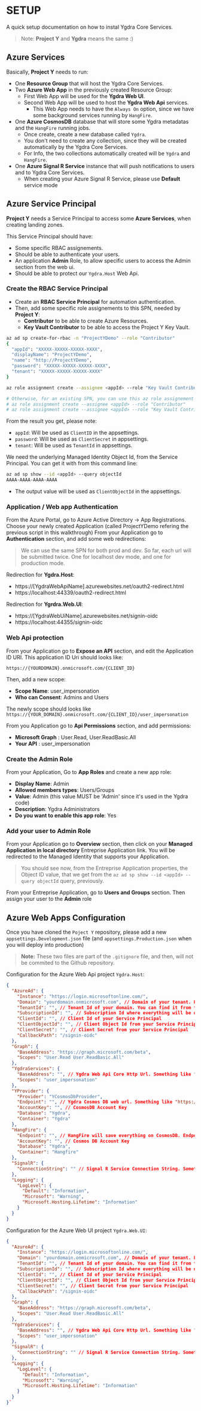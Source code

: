 # SETUP

A quick setup documentation on how to instal Ygdra Core Services.

> Note: **Project Y** and **Ygdra** means the same :)

## Azure Services

Basically, **Project Y** needs to run:

- One **Resource Group** that will host the Ygdra Core Services.
- Two **Azure Web App** in the previously created Resource Group:
  - First Web App will be used for the **Ygdra Web UI**.
  - Second Web App will be used to host the **Ygdra Web Api** services.
    - This Web App needs to have the `Always On` option, since we have some background services running by `HangFire`.
- One **Azure CosmosDB** database that will store some Ygdra metadatas and the `HangFire` running jobs.
  - Once create, create a new database called `Ygdra`.
  - You don't need to create any collection, since they will be created automatically by the Ygdra Core Services.
  - For Info, the two collections automatically created will be `Ygdra` and `HangFire`.
- One **Azure Signal R Service** instance that will push notifications to users and to Ygdra Core Services.
  - When creating your Azure Signal R Service, please use **Default** service mode

## Azure Service Principal

**Project Y** needs a Service Principal to access some **Azure Services**, when creating landing zones.

This Service Principal should have:

- Some specific RBAC assignements.
- Should be able to authenticate your users.
- An application **Admin** Role, to allow specific users to access the Admin section from the web ui.
- Should be able to protect our `Ygdra.Host` Web Api.

### Create the RBAC Service Principal

- Create an **RBAC Service Principal** for automation authentication.
- Then, add some specific role assignements to this SPN, needed by **Project Y**:
  - **Contributor** to be able to create Azure Resources.
  - **Key Vault Contributor** to be able to access the Project Y Key Vault.

``` bash
az ad sp create-for-rbac -n "ProjectYDemo" --role "Contributor"
{
  "appId": "XXXXX-XXXXX-XXXXX-XXXX",
  "displayName": "ProjectYDemo",
  "name": "http://ProjectYDemo",
  "password": "XXXXX-XXXXX-XXXXX-XXXX",
  "tenant": "XXXXX-XXXXX-XXXXX-XXXX"
}

az role assignment create --assignee <appId> --role "Key Vault Contributor"

# Otherwise, for an existing SPN, you can use this az role assignement command line:
# az role assignment create --assignee <appId> --role "Contributor"
# az role assignment create --assignee <appId> --role "Key Vault Contributor"

```

From the result you get, please note:

- `appId`: Will be used as `ClientID` in the appsettings.
- `password`: Will be used as `ClientSecret` in appsettings.
- `tenant`: Will be used as `TenantId` in appsettings.

We need the underlying Managed Identity Object Id, from the Service Principal.
You can get it with from this command line:

``` bash
az ad sp show --id <appId> --query objectId
AAAA-AAAA-AAAA-AAAA
```

- The output value will be used as `ClientObjectId` in the appsettings.

### Application / Web app Authentication

From the Azure Portal, go to Azure Active Directory -> App Registrations.
Choose your newly created Application (called ProjectYDemo refering the previous script in this walkthrough)
From your Application go to **Authentication** section, and add some web redirections:

> We can use the same SPN for both prod and dev. So far, each url will be submitted twice. 
One for localhost dev mode, and one for production mode.

Redirection for **Ygdra.Host**:

- https://[YgdraWebApiName].azurewebsites.net/oauth2-redirect.html
- https://localhost:44339/oauth2-redirect.html

Redirection for **Ygrdra.Web.UI**:

- https://[YgdraWebUiName].azurewebsites.net/signin-oidc
- https://localhost:44355/signin-oidc

### Web Api protection

From your Application go to **Expose an API** section, and edit the Application ID URI.
This application ID Uri should looks like:

`https://{YOURDOMAIN}.onmicrosoft.com/{CLIENT_ID}`

Then, add a new scope:

- **Scope Name**: user_impersonation
- **Who can Consent**: Admins and Users

The newly scope should looks like `https://{YOUR_DOMAIN}.onmicrosoft.com/{CLIENT_ID}/user_impersonation`

From you Application go to **Api Permissions** section, and add permissions:

- **Microsoft Graph** : User.Read, User.ReadBasic.All
- **Your API** : user_impersonation

### Create the Admin Role

From your Application, Go to **App Roles** and create a new app role:

- **Display Name**: Admin
- **Allowed members types**: Users/Groups
- **Value**: Admin (this value MUST be 'Admin' since it's used in the Ygdra code)
- **Description**: Ygdra Administrators
- **Do you want to enable this app role**: Yes

### Add your user to Admin Role

From your Application go to **Overview** section, then click on your **Managed Application in local directory**  Entreprise Application link.
You will be redirected to the Managed Identity that supports your Application.

> You should see now, from the Entreprise Application properties, the Object ID value, that we get from the `az ad sp show --id <appId> --query objectId` query, previously.

From your Entreprise Application, go to **Users and Groups** section.
Then assign your user to the **Admin** role

## Azure Web Apps Configuration

Once you have cloned the `Poject Y` repository, please add a new `appsettings.Development.json` file (and `appsettings.Production.json` when you will deploy into production)

> **Note:** These two files are part of the `.gitignore` file, and then, will not be commited to the Github repository.

Configuration for the Azure Web Api project `Ygdra.Host`:

``` json
{
  "AzureAd": {
    "Instance": "https://login.microsoftonline.com/",
    "Domain": "yourdomain.onmicrosoft.com", // Domain of your tenant. For example contoso.onmicrosoft.com
    "TenantId": "", // Tenant Id of your domain. You can find it from the Azure Active Directory Blade Overview Page
    "SubscriptionId": "", // Subscription Id where everything will be deployed. You can find it from the Azure Subcriptions Blade
    "ClientId": "", // Client Id of your Service Principal 
    "ClientObjectId": "", // Client Object Id from your Service Principal. Not the Application ID, the underline Managed Application ID !
    "ClientSecret": "", // Client Secret from your Service Principal
    "CallbackPath": "/signin-oidc"
  },
  "Graph": {
    "BaseAddress": "https://graph.microsoft.com/beta",
    "Scopes": "User.Read User.ReadBasic.All"
  },
  "YgdraServices": {
    "BaseAddress": "", // Ygdra Web Api Core Http Url. Something like "https://localhost:44339" if running locally, or something like "https://<YgdraWebApiName>.azurewebsites.net" if running from Azure
    "Scopes": "user_impersonation"
  },
  "YProvider": {
    "Provider": "YCosmosDbProvider",
    "Endpoint": "", // Ygdra Cosmos DB web url. Something like "https://<YgdraCosmosDbName>.documents.azure.com:443"
    "AccountKey": "", // CosmosDB Account Key
    "Database": "Ygdra",
    "Container": "Ygdra"
  },
  "HangFire": {
    "Endpoint": "", // HangFire will save everything on CosmosDB. Endpoint is the CosmosDB Web Url. Something like "https://<YgdraCosmosDbName>.documents.azure.com:443"
    "AccountKey": "", // Cosmos DB Account Key
    "Database": "Ygdra",
    "Container": "Hangfire"
  },
  "SignalR": {
    "ConnectionString": "" // Signal R Service Connection String. Something like "Endpoint=https://....;AccessKey=....;Version=..;"
  },
  "Logging": {
    "LogLevel": {
      "Default": "Information",
      "Microsoft": "Warning",
      "Microsoft.Hosting.Lifetime": "Information"
    }
  }
}
```

Configuration for the Azure Web UI project `Ygdra.Web.UI`:

``` json
{
  "AzureAd": {
    "Instance": "https://login.microsoftonline.com/",
    "Domain": "yourdomain.onmicrosoft.com", // Domain of your tenant. For example contoso.onmicrosoft.com
    "TenantId": "", // Tenant Id of your domain. You can find it from the Azure Active Directory Blade Overview Page
    "SubscriptionId": "", // Subscription Id where everything will be deployed. You can find it from the Azure Subcriptions Blade
    "ClientId": "", // Client Id of your Service Principal 
    "ClientObjectId": "", // Client Object Id from your Service Principal
    "ClientSecret": "", // Client Secret from your Service Principal
    "CallbackPath": "/signin-oidc"
  },
  "Graph": {
    "BaseAddress": "https://graph.microsoft.com/beta",
    "Scopes": "User.Read User.ReadBasic.All"
  },
  "YgdraServices": {
    "BaseAddress": "", // Ygdra Web Api Core Http Url. Something like "https://localhost:44339" if running locally, or something like "https://<YgdraWebApiName>.azurewebsites.net" if running from Azure
    "Scopes": "user_impersonation"
  },
  "SignalR": {
    "ConnectionString": "" // Signal R Service Connection String. Something like "Endpoint=https://....;AccessKey=....;Version=..;"
  },
  "Logging": {
    "LogLevel": {
      "Default": "Information",
      "Microsoft": "Warning",
      "Microsoft.Hosting.Lifetime": "Information"
    }
  }
}`
```